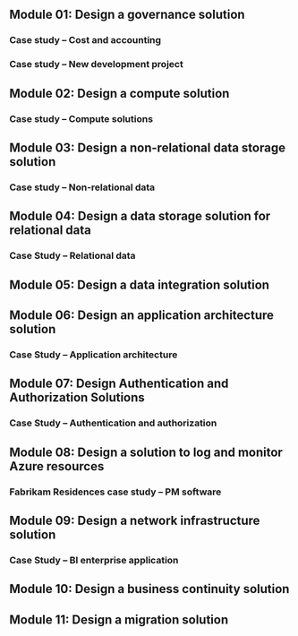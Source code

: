 
## Module 01: Design a governance solution
###           Case study – Cost and accounting
###           Case study – New development project


## Module 02: Design a compute solution
###           Case study – Compute solutions


## Module 03: Design a non-relational data storage solution
###           Case study – Non-relational data


## Module 04: Design a data storage solution for relational data
###           Case Study – Relational data


## Module 05: Design a data integration solution


## Module 06: Design an application architecture solution
###           Case Study – Application architecture


## Module 07: Design Authentication and Authorization Solutions
###           Case Study – Authentication and authorization


## Module 08: Design a solution to log and monitor Azure resources
###           Fabrikam Residences case study – PM software


## Module 09: Design a network infrastructure  solution
###           Case Study – BI enterprise application 


## Module 10: Design a business continuity solution


## Module 11: Design a migration solution

